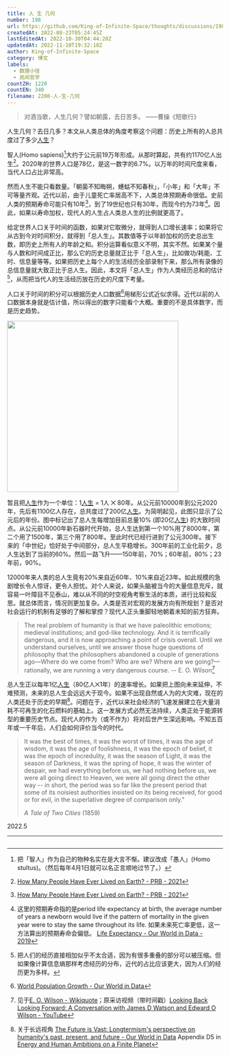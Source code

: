 ```yaml
---
title: 人 生 几何
number: 198
url: https://github.com/King-of-Infinite-Space/thoughts/discussions/198
createdAt: 2022-08-23T05:24:45Z
lastEditedAt: 2022-10-30T04:44:28Z
updatedAt: 2022-11-10T19:32:18Z
author: King-of-Infinite-Space
category: 博文
labels:
  - 数理小径
  - 民间哲学
countZH: 1220
countEN: 340
filename: 2208-人-生-几何
---
```


> 对酒当歌，人生几何？譬如朝露，去日苦多。
> ——曹操《短歌行》

人生几何？去日几多？本文从人类总体的角度考察这个问题：历史上所有的人总共度过了多少<u>人生</u>？

智人(Homo sapiens)[^sapiens]大约于公元前19万年形成。从那时算起，共有约1170亿人出生[^births]。2020年的世界人口是78亿，是这一数字的6.7%。以万年的时间尺度来看，当代人口占比非常高。

然而人生不能只看数量。「朝菌不知晦朔，蟪蛄不知春秋」，「小年」和「大年」不可等量齐观。近代以前，由于儿童死亡率居高不下，人类总体预期寿命很低。史前人类的预期寿命可能只有10年[^births]，到了19世纪也只有30年，而现今约为73年[^expectancy]。因此，如果以寿命加权，现代人的人生占人类总人生的比例就更高了。

给定世界人口关于时间的函数，如果对它取微分，就得到人口增长速率；如果将它从古到今对时间积分，就得到「总人生」。其数值等于以年龄加权的历史总出生数，即历史上所有人的年龄之和。积分运算看似意义不明，其实不然。如果某个量与人数和时间成正比，那么它的历史总量就正比于「总人生」，比如做功/耗能、工时、信息量等等。如果把历史上每个人的生活经历全部录制下来，那么所有录像的总信息量就大致正比于总人生。因此，本文将「总人生」作为人类经历总和的估计[^sum]，从而把当代人的生活经历放在历史的尺度下考量。

人口关于时间的积分可以根据历史人口数据[^population]用梯形公式近似求得。近代以前的人口数据本身就是估计值，所以得出的数字只能看个大概。重要的不是具体数字，而是历史趋势。

<img src="https://cdn.jsdelivr.net/gh/King-of-Infinite-Space/image-host/2022/population_integral_2.png" width="400px">

暂且把<u>人生</u>作为一个单位：1<u>人生</u> = 1人 ⨉ 80年。从公元前10000年到公元2020年，先后有1100亿人存在，总共度过了200亿<u>人生</u>。为简明起见，此图只显示了公元后的年份。图中标记出了总人生每增加目前总量10% (即20亿<u>人生</u>) 的大致时间点。从公元前10000年新石器时代开始，总人生达到第一个10%用了8000年，第二个用了1500年，第三个用了800年。至此时代已经行进到了公元300年。接下来的「中世纪」恰好处于中间部分，总人生平稳增长。300年前的工业化前夕，总人生达到了当前的60%。然后一路飞升——150年前，70%；60年前，80%；23年前，90%。

<!-- 以年龄加权的历史总出生数的计算方法是：每年的出生人口 ⨉ 当时的预期寿命或当前年龄，再累计求和；每年的出生人口 = 人口 ⨉ 出生率。本文参考了人口、出生率、预期寿命的历史数据[^births][^expectancy]，以公元1年为初始值，用插值法近似计算（假定每段时期内人口指数增长、出生率和预期寿命线性变化）。 -->

<!-- <img src="https://cdn.jsdelivr.net/gh/King-of-Infinite-Space/image-host/2022/total_lifetime.png" width="400px"> -->

<!-- 截至2020年，那么历史上的1170亿人总共度过了250亿*人生*。这里面近代的比例出奇地高——50%发生在近440年，40%发生在近260年，30%发生在近140年，20%发生在近80年，10%发生在近45年。公元前的漫长历史只占3%。 -->

12000年来人类的总人生竟有20%来自近60年、10%来自近23年。如此规模的急剧增长令人惊讶，更令人担忧。对个人来说，如果头脑被当今的大量信息充斥，就容易一叶障目不见泰山，难以从不同的时空视角考察生活的本质，进行比较和反思。就总体而言，情况则更加复杂。人类是否对宏观的发展方向有所规划？是否对社会运行的机制有足够的了解和掌控？现代人正头重脚轻地朝着未知的前方狂奔。

>The real problem of humanity is that we have paleolithic emotions; medieval institutions; and god-like technology. And it is terrifically dangerous, and it is now approaching a point of crisis overall. Until we understand ourselves, until we answer those huge questions of philosophy that the philosophers abandoned a couple of generations ago—Where do we come from? Who are we? Where are we going?—rationally,  we are running a very dangerous course.
-- E. O. Wilson[^wilson]

总人生正以每年1亿<u>人生</u>（80亿人⨉1年）的速率增长。如果把上图向未来延伸，不难预测，未来的总人生会远远大于现今。如果不出现自然或人为的大灾难，现在的人类还处于历史的早期[^future]。问题在于，近代以来社会经济的飞速发展建立在大量消耗不可再生的化石燃料的基础上。这一发展方式必然无法持续，人类正处于能源转型的重要历史节点。现代人的作为（或不作为）将对后世产生深远影响。不知五百年或一千年后，人们会如何评价当今的时代。

> It was the best of times, it was the worst of times, it was the age of wisdom, it was the age of foolishness, it was the epoch of belief, it was the epoch of incredulity, it was the season of Light, it was the season of Darkness, it was the spring of hope, it was the winter of despair, we had everything before us, we had nothing before us, we were all going direct to Heaven, we were all going direct the other way -- in short, the period was so far like the present period that some of its noisiest authorities insisted on its being received, for good or for evil, in the superlative degree of comparison only."
> 
> *A Tale of Two Cities* (1859)


2022.5

---

[^births]: [How Many People Have Ever Lived on Earth? - PRB - 2021](https://www.prb.org/articles/how-many-people-have-ever-lived-on-earth/)

<!-- [^wilson2]: 难怪生物学家E. O. Wilson说20世纪人口增长的方式更像细菌而非灵长类 [E. O. Wilson - Wikiquote](https://en.wikiquote.org/wiki/E._O._Wilson) -->

[^population]: [World Population Growth - Our World in Data](https://ourworldindata.org/world-population-growth)

[^sapiens]: 把「智人」作为自己的物种名实在是大言不惭。建议改成「愚人」(Homo stultus)。（然后每年4月1日就可以名正言顺地过节了。）

[^expectancy]: 这里的预期寿命指的是period life expectancy at birth, the average number of years a newborn would live if the pattern of mortality in the given year were to stay the same throughout its life. 如果未来死亡率更低，这一方法算出的预期寿命会偏低。 [Life Expectancy - Our World in Data - 2019](https://ourworldindata.org/life-expectancy#rising-life-expectancy-around-the-world)

[^future]:关于长远视角
 [The Future is Vast: Longtermism's perspective on humanity's past, present, and future - Our World in Data](https://ourworldindata.org/longtermism)
 Appendix D5 in [Energy and Human Ambitions on a Finite Planet](https://escholarship.org/uc/item/9js5291m)

[^sum]: 把人们的经历直接相加似乎不太合适，因为有很多重叠的部分可以被压缩。但如果像计算信息熵那样考虑经历的分布，近代的占比应该更大，因为人们的经历更为多样。

[^wilson]: 见于[E. O. Wilson - Wikiquote](https://en.wikiquote.org/wiki/E._O._Wilson)；原采访视频（带时间戳）[Looking Back Looking Forward: A Conversation with James D Watson and Edward O Wilson - YouTube](https://youtu.be/N8_W2cBAO7s?t=3090)
<img src='https://count.lnfinite.space/post/49.svg?plus=1' width='0' height='0' />